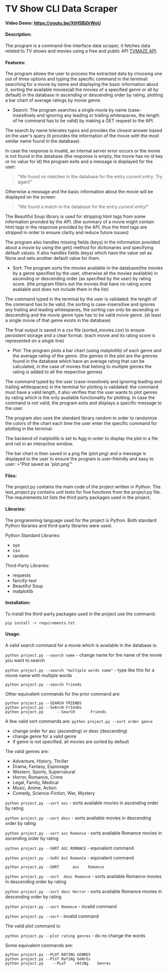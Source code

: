 # TV Show CLI Data Scraper
#### Video Demo:  <https://youtu.be/XtHSBj0rWoU>
#### Description:
The program is a command-line interface data scraper, it fetches data related to TV shows and movies using
a free and public API [TVMAZE API](https://api.tvmaze.com).

#### Features:
The program allows the user to process the extracted data by choosing one out of three options and typing the specific command in the terminal: searching for a movie by name and displaying the basic information about it, sorting the available movies(all the movies of a specified genre or all by default) in the database in ascending or descending order by rating, plotting a bar chart of average ratings by movie genre.

* Search:
The program searches a single movie by name (case-insesitively and ignoring any leading or trailing whitespaces, the length of he command has to be valid) by making a GET request to the API.

The search by name tolerates typos and provides the closest answer based on the user's query (it provides the information of the movie with the most similar name found in the database).

In case the response is invalid, an internal server error occurs or the movie is not found in the database
(the response is empty, the movie has no id key or no value for id) the program exits and a message is displayed for the user:
>"We found no matches in the database for the entry _current entry_. Try again!"

Otherwise a message and the basic information about the movie will be displayed on the screen:
>"We found a match in the database for the entry  _current entry_!"

The Beautiful Soup library is used for stripping html tags from some information provided by the API. (the summary of a movie might contain html tags in the response provided by the API, thus the html tags are stripped in order to ensure clarity and reduce future issues)

The program also handles missing  fields (keys) in the information provided about a movie by using
the get() method for dictionaries and specifying default values. It also handles fields (keys) which have the value set as None and sets another default value for them.

* Sort:
The program sorts the movies available in the database(the movies by a genre specified by the user, otherwise all the movies available) in ascending or descending order (as specified by  the user) by rating score. (the program filters out the movies that have no rating score available and does not include them in the list)

The command typed in the terminal by the user is validated: the length of the command has to be valid, the sorting is case-insensitive and ignores any trailing and leading whitespaces, the sorting can only be ascending or descending and the movie genre type has to be valid movie genre. (at least a single movie of that genre exists in the database)

The final output is saved in a csv file (sorted_movies.csv) to ensure persistent storage and a clear format. (each movie and its rating score is represented on a single line)

* Plot:
The program plots a bar chart  (using matplotlib) of each genre and the average rating of the genre. (the genres in the plot are the grenres found in the database which have an average rating that can be calculated, in the case of movies that belong to multiple genres the rating is added to all the respective genres)

The command typed by the user (case-insestively and ignoring leading and trailing whitespaces) in the terminal for plotting is validated: the command must have a valid length, it also verifies that the user wants to plot genres by rating which is the only available functionality for plotting. In case the command is not valid, the program exits and displays a specific message to the user.

The program also uses the standard library random in order to randomize the colors of the chart each time the user enter the specific command for plotting in the terminal.

The backend of matplotlib is set to Agg in order to display the plot in a file and not in an interactive window.

The bar chart is then saved in a png file (plot.png) and a message is displayed to the user to ensure the program is user-freindly and easy to user: >"Plot saved as 'plot.png'"

#### Files:
The project.py contains the main code of the project written in Python.
The test_project.py contains unit tests for five functions from the project.py file.
The requirements.txt lists the third party packages used in the project.

#### Libraries:
The programming language used for the project is Python. Both standard Python libraries and third-party libraries were used.

Python Standard Libraries:
* sys
* csv
* random

Third-Party Libraries:
* requests
* fancify-text
* Beautiful Soup
* matplotlib

#### Installation:
To install the third-party packages used in the project use the command:

`pip install -r requirements.txt`

#### Usage:
A valid search command for a movie which is available in the database is:

`python project.py --search name` - change name for the name of the movie you want to search

`python project.py --search "multiple words name"` - type like this for a movie name with multiple words

`python project.py --search friends`

Other equivalent commands for the prior command are:
```
python project.py --SEARCH FRIENDS
python project.py --SeArcH FrIenDs
python project.py      --SearCH       Friends
```

A few valid sort commands are:
`python project.py --sort order genre`
- change order for asc (ascending) or desc (descending)
- change genre for a valid genre
- if genre is not specified, all movies are sorted by default

The valid genres are:
* Adventure, History, Thriller
* Drama, Fantasy, Espionage
* Western, Sports, Supernatural
* Horror, Romance, Crime
* Legal, Family, Medical
* Music, Anime, Action
* Comedy, Science-Fiction, War, Mystery

`python project.py --sort asc` - sorts available movies in ascending order by rating

`python project.py --sort desc` - sorts available movies in descending order by rating

`python project.py --sort asc Romance`  - sorts available Romance movies in ascending order by rating

`python project.py --SORT ASC ROMANCE`  - equivalent command

`python project.py --SoRt AsC RomanCe` - equivalent command

`python project.py --SORT      asc    Romance`

`python project.py --sort  desc Romance` - sorts available Romance movies in descending order by rating

`python project.py --sort desc Horror` - sorts available Romance movies in descending order by rating

`python project.py --sort Romance` - invalid command

`python project.py --sort` - invalid command

The valid plot command is:

`python project.py --plot rating genres` - do no change the words

Some equivalent commands are:
```
python project.py --PLOT RATING GENRES
python project.py --PloT RaTiNg GeNrEs
python project.py    --PLoT    rAtiNg    Genres
```

